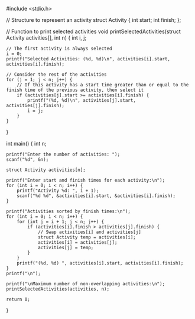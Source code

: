 
#include <stdio.h>

// Structure to represent an activity
struct Activity {
    int start;
    int finish;
};

// Function to print selected activities
void printSelectedActivities(struct Activity activities[], int n) {
    int i, j;

    // The first activity is always selected
    i = 0;
    printf("Selected Activities: (%d, %d)\n", activities[i].start, activities[i].finish);

    // Consider the rest of the activities
    for (j = 1; j < n; j++) {
        // If this activity has a start time greater than or equal to the finish time of the previous activity, then select it
        if (activities[j].start >= activities[i].finish) {
            printf("(%d, %d)\n", activities[j].start, activities[j].finish);
            i = j;
        }
    }
}

int main() {
    int n;

    printf("Enter the number of activities: ");
    scanf("%d", &n);

    struct Activity activities[n];

    printf("Enter start and finish times for each activity:\n");
    for (int i = 0; i < n; i++) {
        printf("Activity %d: ", i + 1);
        scanf("%d %d", &activities[i].start, &activities[i].finish);
    }

    printf("Activities sorted by finish times:\n");
    for (int i = 0; i < n; i++) {
        for (int j = i + 1; j < n; j++) {
            if (activities[i].finish > activities[j].finish) {
                // Swap activities[i] and activities[j]
                struct Activity temp = activities[i];
                activities[i] = activities[j];
                activities[j] = temp;
            }
        }
        printf("(%d, %d) ", activities[i].start, activities[i].finish);
    }
    printf("\n");

    printf("\nMaximum number of non-overlapping activities:\n");
    printSelectedActivities(activities, n);

    return 0;
}
